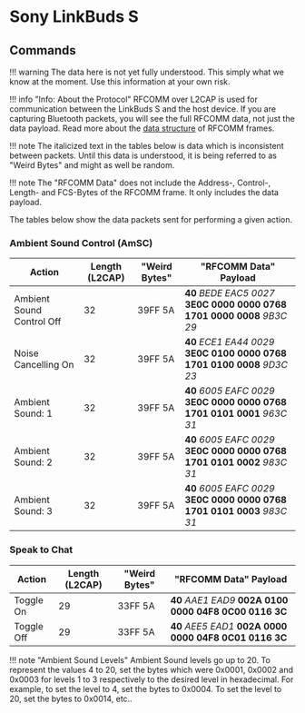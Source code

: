 # Sony LinkBuds S

## Commands

!!! warning
    The data here is not yet fully understood. This simply what we know at the moment. Use this information at your own risk.

!!! info "Info: About the Protocol"
    RFCOMM over L2CAP is used for communication between the LinkBuds S and the host device. If you
    are capturing Bluetooth packets, you will see the full RFCOMM data, not just the data payload.
    Read more about the [data structure](../Protocol/Specification.md) of RFCOMM frames.

!!! note
    The italicized text in the tables below is data which is inconsistent between packets. Until this data is understood, it is being referred to as "Weird Bytes" and might as well be random.

!!! note
    The "RFCOMM Data" does not include the Address-, Control-, Length- and FCS-Bytes of the RFCOMM frame. It only includes the data payload.

The tables below show the data packets sent for performing a given action.

### Ambient Sound Control (AmSC)


| Action                    | Length (L2CAP) | "Weird Bytes" | "RFCOMM Data" Payload                                                    |
| ------------------------- | -------------- | ------------- | ------------------------------------------------------------------------ |
| Ambient Sound Control Off | 32             | 39FF 5A       | **40** *BEDE EAC5 0027* **3E0C 0000 0000 0768 1701 0000 0008** *9B3C 29* |
| Noise Cancelling On       | 32             | 39FF 5A       | **40** *ECE1 EA44 0029* **3E0C 0100 0000 0768 1701 0100 0008** *9D3C 23* |
| Ambient Sound: 1          | 32             | 39FF 5A       | **40** *6005 EAFC 0029* **3E0C 0000 0000 0768 1701 0101 0001** *963C 31* |
| Ambient Sound: 2          | 32             | 39FF 5A       | **40** *6005 EAFC 0029* **3E0C 0000 0000 0768 1701 0101 0002** *983C 31* |
| Ambient Sound: 3          | 32             | 39FF 5A       | **40** *6005 EAFC 0029* **3E0C 0000 0000 0768 1701 0101 0003** *983C 31* |

### Speak to Chat

| Action     | Length (L2CAP) | "Weird Bytes" | "RFCOMM Data" Payload                         |
| ---------- | -------------- | ------------- | --------------------------------------------- |
| Toggle On  | 29             | 33FF 5A       | **40** *AAE1 EAD9* **002A 0100 0000 04F8 0C00 0116 3C** |
| Toggle Off | 29             | 33FF 5A       | **40** *AEE5 EAD1* **002A 0000 0000 04F8 0C01 0116 3C** |

!!! note "Ambient Sound Levels"
    Ambient Sound levels go up to 20. To represent the values 4 to 20, set the bytes which were 0x0001, 0x0002 and 0x0003 for levels 1 to 3 respectively
    to the desired level in hexadecimal. For example, to set the level to 4, set the bytes to 0x0004. To set the level to 20, set the bytes to 0x0014, etc..
    